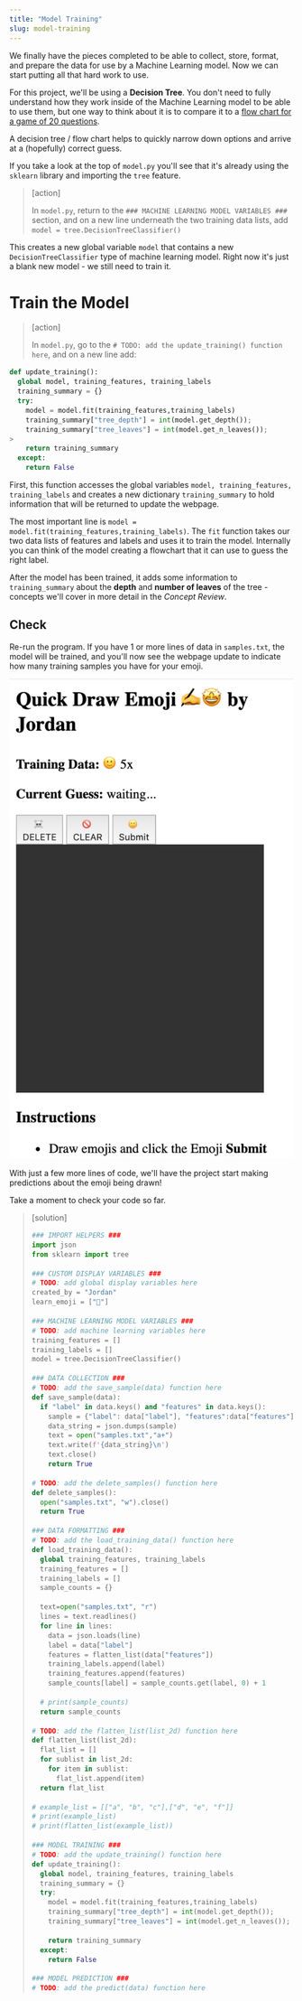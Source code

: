 ```yaml
---
title: "Model Training"
slug: model-training
---
```


We finally have the pieces completed to be able to collect, store, format, and prepare the data for use by a Machine Learning model. Now we can start putting all that hard work to use.

For this project, we'll be using a **Decision Tree**. You don't need to fully understand how they work inside of the Machine Learning model to be able to use them, but one way to think about it is to compare it to a [flow chart for a game of 20 questions](https://amyklipp.files.wordpress.com/2017/01/flow-chart-animals.jpg?w=620).

<!-- TODO: image of decision tree -->

A decision tree / flow chart helps to quickly narrow down options and arrive at a (hopefully) correct guess.

If you take a look at the top of `model.py` you'll see that it's already using the `sklearn` library and importing the `tree` feature.

> [action]
>
> In `model.py`, return to the `### MACHINE LEARNING MODEL VARIABLES ###` section, and on a new line underneath the two training data lists, add `model = tree.DecisionTreeClassifier()`

This creates a new global variable `model` that contains a new `DecisionTreeClassifier` type of machine learning model. Right now it's just a blank new model - we still need to train it.

# Train the Model

> [action]
>
> In `model.py`, go to the `# TODO: add the update_training() function here`, and on a new line add:
>
```python
def update_training():
  global model, training_features, training_labels
  training_summary = {}
  try:
    model = model.fit(training_features,training_labels)
    training_summary["tree_depth"] = int(model.get_depth());
    training_summary["tree_leaves"] = int(model.get_n_leaves());
>
    return training_summary
  except:
    return False
```
>

First, this function accesses the global variables `model, training_features, training_labels` and creates a new dictionary `training_summary` to hold information that will be returned to update the webpage.

The most important line is `model = model.fit(training_features,training_labels)`. The `fit` function takes our two data lists of features and labels and uses it to train the model. Internally you can think of the model creating a flowchart that it can use to guess the right label.

After the model has been trained, it adds some information to `training_summary` about the **depth** and **number of leaves** of the tree - concepts we'll cover in more detail in the _Concept Review_.

## Check

Re-run the program. If you have 1 or more lines of data in `samples.txt`, the model will be trained, and you'll now see the webpage update to indicate how many training samples you have for your emoji.

![training data counts](assets/training_data_counts.png "training data counts")

With just a few more lines of code, we'll have the project start making predictions about the emoji being drawn!

Take a moment to check your code so far.

> [solution]
>
>```python
> ### IMPORT HELPERS ###
> import json
> from sklearn import tree
>
> ### CUSTOM DISPLAY VARIABLES ###
> # TODO: add global display variables here
> created_by = "Jordan"
> learn_emoji = ["🙂"]
>
> ### MACHINE LEARNING MODEL VARIABLES ###
> # TODO: add machine learning variables here
> training_features = []
> training_labels = []
> model = tree.DecisionTreeClassifier()
>
> ### DATA COLLECTION ###
> # TODO: add the save_sample(data) function here
> def save_sample(data):
>   if "label" in data.keys() and "features" in data.keys():
>     sample = {"label": data["label"], "features":data["features"]}
>     data_string = json.dumps(sample)
>     text = open("samples.txt","a+")
>     text.write(f'{data_string}\n')
>     text.close()
>     return True
>
> # TODO: add the delete_samples() function here
> def delete_samples():
>   open("samples.txt", "w").close()
>   return True
>
> ### DATA FORMATTING ###
> # TODO: add the load_training_data() function here
> def load_training_data():
>   global training_features, training_labels
>   training_features = []
>   training_labels = []
>   sample_counts = {}
>
>   text=open("samples.txt", "r")
>   lines = text.readlines()
>   for line in lines:
>     data = json.loads(line)
>     label = data["label"]
>     features = flatten_list(data["features"])
>     training_labels.append(label)
>     training_features.append(features)
>     sample_counts[label] = sample_counts.get(label, 0) + 1
>
>   # print(sample_counts)
>   return sample_counts
>
> # TODO: add the flatten_list(list_2d) function here
> def flatten_list(list_2d):
>   flat_list = []
>   for sublist in list_2d:
>     for item in sublist:
>       flat_list.append(item)
>   return flat_list
>
> # example_list = [["a", "b", "c"],["d", "e", "f"]]
> # print(example_list)
> # print(flatten_list(example_list))
>
> ### MODEL TRAINING ###
> # TODO: add the update_training() function here
> def update_training():
>   global model, training_features, training_labels
>   training_summary = {}
>   try:
>     model = model.fit(training_features,training_labels)
>     training_summary["tree_depth"] = int(model.get_depth());
>     training_summary["tree_leaves"] = int(model.get_n_leaves());
>
>     return training_summary
>   except:
>     return False
>
> ### MODEL PREDICTION ###
> # TODO: add the predict(data) function here
>```
>

